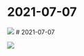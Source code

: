# 2021-07-07

<page-tags text="发布于：2021-07-07"></page-tags>

<image-container>
  <img src="./pictures/IMG_20210707_225524.jpg"/>
</image-container># 2021-07-07

<page-tags text="发布于：2021-07-07"></page-tags>

<image-container>
  <img src="./pictures/IMG_20210707_233014.jpg"/>
</image-container>